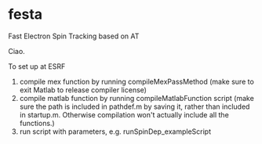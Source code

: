 # festa
Fast Electron Spin Tracking based on AT

Ciao.

To set up at ESRF
1) compile mex function by running compileMexPassMethod (make sure to exit Matlab to release compiler license) 
2) compile matlab function by running compileMatlabFunction script (make sure the path is included in pathdef.m
by saving it, rather than included in startup.m.  Otherwise compilation won't actually include all the functions.)
3) run script with parameters, e.g. runSpinDep_exampleScript

